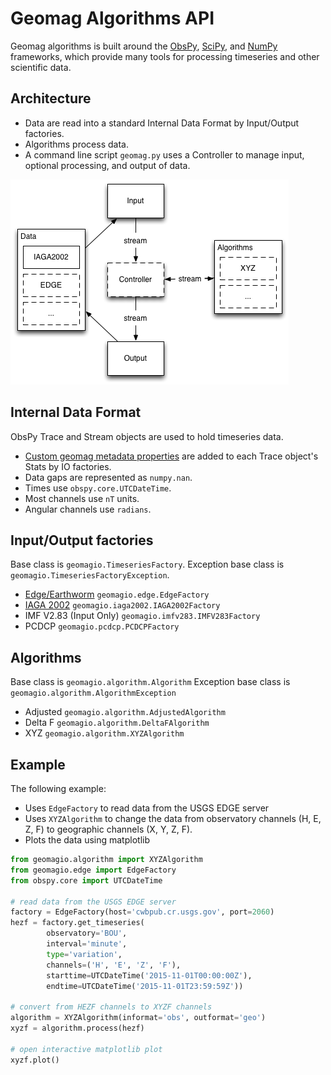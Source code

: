 Geomag Algorithms API
=====================

Geomag algorithms is built around the
[ObsPy](https://github.com/obspy/obspy/wiki),
[SciPy](http://www.scipy.org/),
and [NumPy](http://www.numpy.org/)
frameworks, which provide many tools for processing timeseries and other
scientific data.


## Architecture

- Data are read into a standard Internal Data Format by Input/Output factories.
- Algorithms process data.
- A command line script `geomag.py` uses a Controller to manage input,
optional processing, and output of data.

![Architecture diagram](./images/architecture.png)


## Internal Data Format

ObsPy Trace and Stream objects are used to hold timeseries data.

- [Custom geomag metadata properties](./metadata.md) are added to each Trace
object's Stats by IO factories.
- Data gaps are represented as `numpy.nan`.
- Times use `obspy.core.UTCDateTime`.
- Most channels use `nT` units.
- Angular channels use `radians`.


## Input/Output factories

Base class is `geomagio.TimeseriesFactory`.
Exception base class is `geomagio.TimeseriesFactoryException`.

- [Edge/Earthworm](./io/Edge.md) `geomagio.edge.EdgeFactory`
- [IAGA 2002](./io/Iaga2002.md) `geomagio.iaga2002.IAGA2002Factory`
- IMF V2.83 (Input Only) `geomagio.imfv283.IMFV283Factory`
- PCDCP `geomagio.pcdcp.PCDCPFactory`


## Algorithms

Base class is `geomagio.algorithm.Algorithm`
Exception base class is `geomagio.algorithm.AlgorithmException`

- Adjusted `geomagio.algorithm.AdjustedAlgorithm`
- Delta F `geomagio.algorithm.DeltaFAlgorithm`
- XYZ `geomagio.algorithm.XYZAlgorithm`


## Example

The following example:
- Uses `EdgeFactory` to read data from the USGS EDGE server
- Uses `XYZAlgorithm` to change the data from observatory channels (H, E, Z, F)
  to geographic channels (X, Y, Z, F).
- Plots the data using matplotlib

```python
from geomagio.algorithm import XYZAlgorithm
from geomagio.edge import EdgeFactory
from obspy.core import UTCDateTime

# read data from the USGS EDGE server
factory = EdgeFactory(host='cwbpub.cr.usgs.gov', port=2060)
hezf = factory.get_timeseries(
        observatory='BOU',
        interval='minute',
        type='variation',
        channels=('H', 'E', 'Z', 'F'),
        starttime=UTCDateTime('2015-11-01T00:00:00Z'),
        endtime=UTCDateTime('2015-11-01T23:59:59Z'))

# convert from HEZF channels to XYZF channels
algorithm = XYZAlgorithm(informat='obs', outformat='geo')
xyzf = algorithm.process(hezf)

# open interactive matplotlib plot
xyzf.plot()
```
